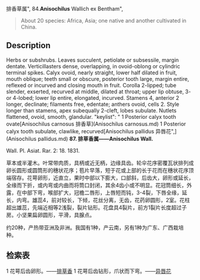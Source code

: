 排香草属",
84.**Anisochilus** Wallich ex Bentham",

> About 20 species: Africa, Asia; one native and another cultivated in China.

## Description
Herbs or subshrubs. Leaves succulent, petiolate or subsessile, margin dentate. Verticillasters dense, overlapping, in ovoid-oblong or cylindric terminal spikes. Calyx ovoid, nearly straight, lower half dilated in fruit, mouth oblique; teeth small or obscure, posterior tooth large, margin entire, reflexed or incurved and closing mouth in fruit. Corolla 2-lipped; tube slender, exserted, recurved at middle, dilated at throat; upper lip obtuse, 3- or 4-lobed; lower lip entire, elongated, incurved. Stamens 4, anterior 2 longer, declinate; filaments free, edentate; anthers ovoid, cells 2. Style longer than stamens, apex subequally 2-cleft, lobes subulate. Nutlets flattened, ovoid, smooth, glandular.
  "keylist": "
1 Posterior calyx tooth ovate[Anisochilus carnosus 排香草](Anisochilus carnosus.md)
1 Posterior calyx tooth subulate, clawlike, recurved[Anisochilus pallidus 异唇花",](Anisochilus pallidus.md)
**87. 排草香属——Anisochilus Wall.**

Wall. Pl. Asiat. Rar. 2: 18. 1831.

草本或半灌木。叶常带肉质，具柄或近无柄，边缘具齿。轮伞花序密覆瓦状排列成卵长圆形或圆筒形的穗状花序；苞片早落，短于花或上部的长于花而在穗状花序顶端宿存。花萼卵形，近直立，果时中部以下膨大，口部斜，后齿大，卵形或延长，全缘而下折，或内弯或内曲而将筒口封闭，其余4齿小或不明显。花冠筒细长，外露，在中部下弯，喉部扩大，冠檐二唇形，上唇短而钝，3-4裂，下唇全缘，延长，内弯。雄蕊4，前对较长，下倾，花丝分离，无齿，花药卵圆形，2室。花柱超出雄蕊，先端近相等2浅裂，裂片钻形。花盘具4裂片，前方1裂片长度超过子房。小坚果扁卵圆形，平滑，具腺点。

约20种，产热带亚洲及非洲。我国有1种，产云南，另有1种为广东、广西栽培种。

## 检索表

1 花萼后齿卵形。——[排草香](Anisochilus%20carnosus.md)
1 花萼后齿钻形，爪状而下弯。——[异唇花](Anisochilus%20pallidus.md)
